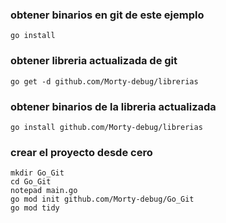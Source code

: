 
### obtener binarios en git de este ejemplo
```batch
go install 
```


### obtener libreria actualizada de git
```batch
go get -d github.com/Morty-debug/librerias
```


### obtener binarios de la libreria actualizada
```batch
go install github.com/Morty-debug/librerias
```


### crear el proyecto desde cero
```batch
mkdir Go_Git 
cd Go_Git 
notepad main.go
go mod init github.com/Morty-debug/Go_Git
go mod tidy
```
